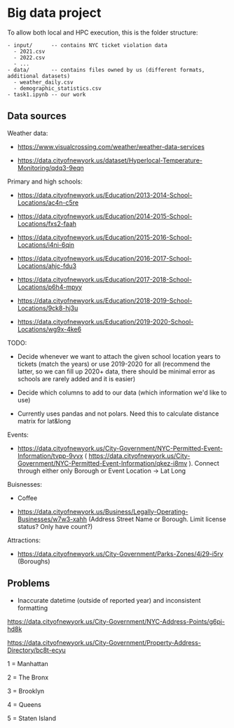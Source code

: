 # Big data project

To allow both local and HPC execution, this is the folder structure:

```
- input/      -- contains NYC ticket violation data
  - 2021.csv
  - 2022.csv
  - ...
- data/       -- contains files owned by us (different formats, additional datasets)
  - weather_daily.csv
  - demographic_statistics.csv
- task1.ipynb -- our work
```


## Data sources

Weather data:

- https://www.visualcrossing.com/weather/weather-data-services

- https://data.cityofnewyork.us/dataset/Hyperlocal-Temperature-Monitoring/qdq3-9eqn

Primary and high schools:

- https://data.cityofnewyork.us/Education/2013-2014-School-Locations/ac4n-c5re 

- https://data.cityofnewyork.us/Education/2014-2015-School-Locations/fxs2-faah 

- https://data.cityofnewyork.us/Education/2015-2016-School-Locations/i4ni-6qin 

- https://data.cityofnewyork.us/Education/2016-2017-School-Locations/ahjc-fdu3 

- https://data.cityofnewyork.us/Education/2017-2018-School-Locations/p6h4-mpyy 

- https://data.cityofnewyork.us/Education/2018-2019-School-Locations/9ck8-hj3u 

- https://data.cityofnewyork.us/Education/2019-2020-School-Locations/wg9x-4ke6 

TODO:

- Decide whenever we want to attach the given school location years to tickets (match the years) or use 2019-2020 for all (recommend the latter, so we can fill up 2020+ data, there should be minimal error as schools are rarely added and it is easier)

- Decide which columns to add to our data (which information we'd like to use)

- Currently uses pandas and not polars. Need this to calculate distance matrix for lat&long

Events:

- https://data.cityofnewyork.us/City-Government/NYC-Permitted-Event-Information/tvpp-9vvx ( https://data.cityofnewyork.us/City-Government/NYC-Permitted-Event-Information/qkez-i8mv ). Connect through either only Borough or Event Location -> Lat Long

Buisnesses:

- Coffee

- https://data.cityofnewyork.us/Business/Legally-Operating-Businesses/w7w3-xahh (Address Street Name or Borough. Limit license status? Only have count?)

Attractions:

- https://data.cityofnewyork.us/City-Government/Parks-Zones/4j29-i5ry (Boroughs)

## Problems

- Inaccurate datetime (outside of reported year) and inconsistent formatting


https://data.cityofnewyork.us/City-Government/NYC-Address-Points/g6pj-hd8k

https://data.cityofnewyork.us/City-Government/Property-Address-Directory/bc8t-ecyu

1 = Manhattan

2 = The Bronx

3 = Brooklyn

4 = Queens

5 = Staten Island